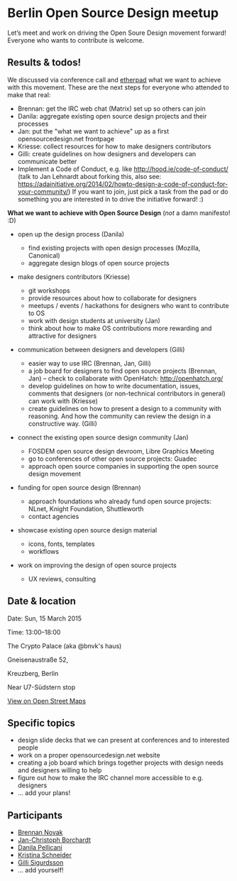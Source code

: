 # Berlin Open Source Design meetup

Let’s meet and work on driving the Open Soure Design movement forward! Everyone who wants to contribute is welcome.



## Results & todos!

We discussed via conference call and [etherpad](http://piratepad.net/fBoG0xwOiQ) what we want to achieve with this movement. These are the next steps for everyone who attended to make that real:

* Brennan: get the IRC web chat (Matrix) set up so others can join
* Danila: aggregate existing open source design projects and their processes
* Jan: put the "what we want to achieve" up as a first opensourcedesign.net frontpage
* Kriesse: collect resources for how to make designers contributors
* Gilli: create guidelines on how designers and developers can communicate better
* Implement a Code of Conduct, e.g. like http://hood.ie/code-of-conduct/ (talk to Jan Lehnardt about forking this, also see: https://adainitiative.org/2014/02/howto-design-a-code-of-conduct-for-your-community/)
If you want to join, just pick a task from the pad or do something you are interested in to drive the initiative forward! :)


**What we want to achieve with Open Source Design**
(_not_ a damn manifesto! :D)

* open up the design process (Danila)
  * find existing projects with open design processes (Mozilla, Canonical)
  * aggregate design blogs of open source projects

* make designers contributors (Kriesse)
  * git workshops
  * provide resources about how to collaborate for designers
  * meetups / events / hackathons for designers who want to contribute to OS
  * work with design students at university (Jan)
  * think about how to make OS contributions more rewarding and attractive for designers

* communication between designers and developers (Gilli)
  * easier way to use IRC (Brennan, Jan, Gilli)
  * a job board for designers to find open source projects (Brennan, Jan) – check to collaborate with OpenHatch: http://openhatch.org/
  * develop guidelines on how to write documentation, issues, comments that designers (or non-technical contributors in general) can work with (Kriesse)
  * create guidelines on how to present a design to a community with reasoning. And how the community can review the design in a constructive way. (Gilli)

* connect the existing open source design community (Jan)
  * FOSDEM open source design devroom, Libre Graphics Meeting
  * go to conferences of other open source projects: Guadec
  * approach open source companies in supporting the open source design movement

* funding for open source design (Brennan)
  * approach foundations who already fund open source projects: NLnet, Knight Foundation, Shuttleworth
  * contact agencies

* showcase existing open source design material
  * icons, fonts, templates
  * workflows

* work on improving the design of open source projects
  * UX reviews, consulting





## Date & location

Date: Sun, 15 March 2015

Time: 13:00–18:00

The Crypto Palace (aka @bnvk's haus)

Gneisenaustraße 52,

Kreuzberg, Berlin

Near U7-Südstern stop

[View on Open Street Maps](http://www.openstreetmap.org/?mlat=52.4893&mlon=13.4040#map=15/52.4893/13.4040)


## Specific topics

* design slide decks that we can present at conferences and to interested people
* work on a proper opensourcedesign.net website
* creating a job board which brings together projects with design needs and designers willing to help
* figure out how to make the IRC channel more accessible to e.g. designers 
* … add your plans!


## Participants

* [Brennan Novak](https://github.com/bnvk)
* [Jan-Christoph Borchardt](https://github.com/jancborchardt)
* [Danila Pellicani](https://github.com/danilapellicani)
* [Kristina Schneider](https://github.com/kriesse)
* [Gilli Sigurdsson](https://github.com/gillisig)
* … add yourself!

